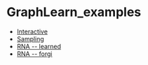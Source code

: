 # GraphLearn_examples

      
 * [Interactive](https://github.com/smautner/GraphLearn_examples/blob/master/simple_toys/interactive_creation.ipynb)
 * [Sampling](https://github.com/smautner/GraphLearn_examples/blob/master/Sampling.ipynb)
 * [RNA -- learned](https://github.com/smautner/GraphLearn_examples/blob/master/Abstract/learned_rna.ipynb)
 * [RNA -- forgi](https://github.com/smautner/GraphLearn_examples/blob/master/Abstract/forgi_rna.ipynb)
